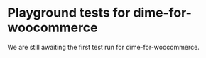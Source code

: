 # Playground tests for dime-for-woocommerce
We are still awaiting the first test run for dime-for-woocommerce.
